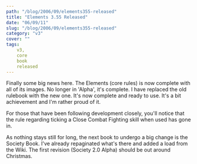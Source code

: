 ```yaml
---
path: "/blog/2006/09/elements355-released"
title: "Elements 3.55 Released"
date: "06/09/11"
slug: "/blog/2006/09/elements355-released"
category: "v3"
cover: ""
tags:
    v3,
    core
    book
    released
---
```


Finally some big news here. The Elements (core rules) is now complete with all of its images. No longer in 'Alpha', it's complete. I have replaced the old rulebook with the new one. It's now complete and ready to use. It's a bit achievement and I'm rather proud of it.
		
For those that have been following development closely, you'll notice that the rule regarding ticking a Close Combat Fighting skill when used has gone in.

As nothing stays still for long, the next book to undergo a big change is the Society Book. I've already repaginated what's there and added a load from the Wiki. The first revision (Society 2.0 Alpha) should be out around Christmas.